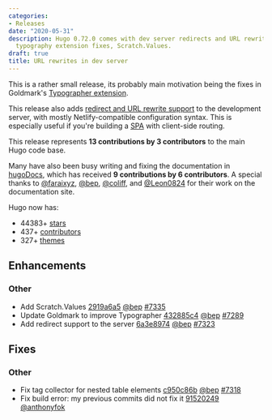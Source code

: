 ```yaml
---
categories:
- Releases
date: "2020-05-31"
description: Hugo 0.72.0 comes with dev server redirects and URL rewrites, Goldmark
  typography extension fixes, Scratch.Values.
draft: true
title: URL rewrites in dev server
---
```


This is a rather small release, its probably main motivation being the fixes in Goldmark's [Typographer extension](https://github.com/gohugoio/hugo/commit/432885c499849efb29d3e50196f377fe0e908333).

This release also adds [redirect and URL rewrite support](https://gohugo.io/getting-started/configuration/#configure-server) to the development server, with mostly Netlify-compatible configuration syntax. This is especially useful if you're building a [SPA](https://en.wikipedia.org/wiki/Single-page_application) with client-side routing.


This release represents **13 contributions by 3 contributors** to the main Hugo code base.

Many have also been busy writing and fixing the documentation in [hugoDocs](https://github.com/gohugoio/hugoDocs), 
which has received **9 contributions by 6 contributors**. A special thanks to [@faraixyz](https://github.com/faraixyz), [@bep](https://github.com/bep), [@coliff](https://github.com/coliff), and [@Leon0824](https://github.com/Leon0824) for their work on the documentation site.


Hugo now has:

* 44383+ [stars](https://github.com/gohugoio/hugo/stargazers)
* 437+ [contributors](https://github.com/gohugoio/hugo/graphs/contributors)
* 327+ [themes](http://themes.gohugo.io/)

## Enhancements

### Other

* Add Scratch.Values [2919a6a5](https://github.com/gohugoio/hugo/commit/2919a6a503f7b369154d6eb787023a1fe58a9ad4) [@bep](https://github.com/bep) [#7335](https://github.com/gohugoio/hugo/issues/7335)
* Update Goldmark to improve Typographer [432885c4](https://github.com/gohugoio/hugo/commit/432885c499849efb29d3e50196f377fe0e908333) [@bep](https://github.com/bep) [#7289](https://github.com/gohugoio/hugo/issues/7289)
* Add redirect support to the server [6a3e8974](https://github.com/gohugoio/hugo/commit/6a3e89743ccad58097a6dd203a63448946a2304d) [@bep](https://github.com/bep) [#7323](https://github.com/gohugoio/hugo/issues/7323)

## Fixes

### Other

* Fix tag collector for nested table elements [c950c86b](https://github.com/gohugoio/hugo/commit/c950c86b4e5fb93f787ec78ca823bded9ef9fa3a) [@bep](https://github.com/bep) [#7318](https://github.com/gohugoio/hugo/issues/7318)
* Fix build error: my previous commits did not fix it [91520249](https://github.com/gohugoio/hugo/commit/915202494b140882d594e0542153531f6afada02) [@anthonyfok](https://github.com/anthonyfok) 


